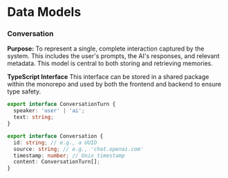# Data Models

### Conversation
**Purpose:** To represent a single, complete interaction captured by the system. This includes the user's prompts, the AI's responses, and relevant metadata. This model is central to both storing and retrieving memories.

**TypeScript Interface**
This interface can be stored in a shared package within the monorepo and used by both the frontend and backend to ensure type safety.

```typescript
export interface ConversationTurn {
  speaker: 'user' | 'ai';
  text: string;
}

export interface Conversation {
  id: string; // e.g., a UUID
  source: string; // e.g., 'chat.openai.com'
  timestamp: number; // Unix timestamp
  content: ConversationTurn[];
}